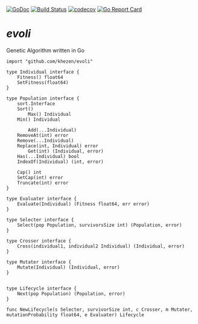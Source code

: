 [![GoDoc](https://img.shields.io/badge/go-documentation-blue.svg?style=flat-square)](https://godoc.org/github.com/khezen/evoli)
[![Build Status](http://img.shields.io/travis/khezen/evoli.svg?style=flat-square)](https://travis-ci.org/khezen/evoli) [![codecov](https://img.shields.io/codecov/c/github/khezen/evoli/master.svg?style=flat-square)](https://codecov.io/gh/khezen/evoli)
[![Go Report Card](https://goreportcard.com/badge/github.com/khezen/evoli?style=flat-square)](https://goreportcard.com/report/github.com/khezen/evoli)

# *evoli*
Genetic Algorithm written in Go
```golang
import "github.com/khezen/evoli"
```

```golang
type Individual interface {
	Fitness() float64
	SetFitness(float64)
}
```

```golang
type Population interface {
	sort.Interface
	Sort()
    	Max() Individual
	Min() Individual

    	Add(...Individual)
   	RemoveAt(int) error
	Remove(...Individual)
	Replace(int, Individual) error
    	Get(int) (Individual, error)
	Has(...Individual) bool
	IndexOf(Individual) (int, error)

	Cap() int
	SetCap(int) error
	Truncate(int) error
}

```

```golang
type Evaluater interface {
	Evaluate(Individual) (Fitness float64, err error)
}
```

```golang
type Selecter interface {
	Select(pop Population, survivorsSize int) (Population, error)
}
```

```golang
type Crosser interface {
	Cross(individual1, individual2 Individual) (Individual, error)
}
```

```golang
type Mutater interface {
	Mutate(Individual) (Individual, error)
}
```

```golang

type Lifecycle interface {
	Next(pop Population) (Population, error)
}

func NewLifecycle(s Selecter, survivorSize int, c Crosser, m Mutater, mutationProbability float64, e Evaluater) Lifecycle

```
